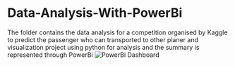 # Data-Analysis-With-PowerBi
The folder contains the data analysis for a competition organised by Kaggle to predict the passenger who can transported to other planer and visualization project using python for analysis and the summary is represented through PowerBi 
![PowerBi Dashboard](https://user-images.githubusercontent.com/98421086/193416829-96fc4c48-86ea-4ee2-9c2d-5da283f397d3.jpg)
